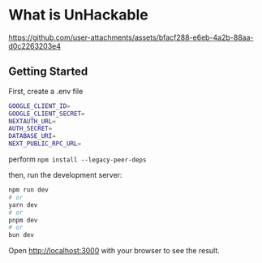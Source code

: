 # What is UnHackable


https://github.com/user-attachments/assets/bfacf288-e6eb-4a2b-88aa-d0c2263203e4


## Getting Started

First, create a .env file
```bash
GOOGLE_CLIENT_ID=
GOOGLE_CLIENT_SECRET=
NEXTAUTH_URL=
AUTH_SECRET=
DATABASE_URI=
NEXT_PUBLIC_RPC_URL=
```
perform ```npm install --legacy-peer-deps```

then, run the development server:

```bash
npm run dev
# or
yarn dev
# or
pnpm dev
# or
bun dev
```

Open [http://localhost:3000](http://localhost:3000) with your browser to see the result.
